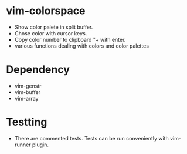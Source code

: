 # vim-colorspace
* Show color palete in split buffer. 
* Chose color with cursor keys. 
* Copy color number to clipboard "+ with enter.
* various functions dealing with colors and color palettes
# Dependency
* vim-genstr
* vim-buffer
* vim-array
# Testting
* There are commented tests. Tests can be run conveniently with vim-runner plugin.
